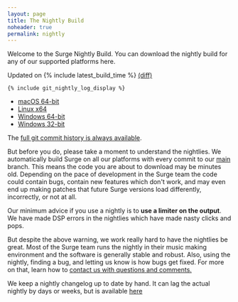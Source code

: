 ```yaml
---
layout: page
title: The Nightly Build
noheader: true
permalink: nightly
---
```


Welcome to the Surge Nightly Build. You can download the nightly build for any of our supported platforms here. 

Updated on {% include latest_build_time %} <a href="https://github.com/surge-synthesizer/surge/commit/{% include git_nightly_log_hash %}">(diff)</a>

`{% include git_nightly_log_display %}`

<ul>
<li><a href="{% include latest_macos_url %}">macOS 64-bit</a></li>
<li><a href="{% include latest_linux_x64_url %}">Linux x64</a></li>
<li><a href="{% include latest_win_x64_url %}">Windows 64-bit</a></li>
<li><a href="{% include latest_win_x86_url %}">Windows 32-bit</a></li>
</ul>

The <a href="https://github.com/surge-synthesizer/surge/commits/main">full git commit history is always available</a>.

But before you do, please take a moment to understand the nightlies. We automatically build Surge on all our 
platforms with every commit to our <a href="https://github.com/surge-synthesizer/surge">main</a> branch. This means
the code you are about to download may be minutes old. Depending on the pace of development in the Surge team
the code could contain bugs, contain new features which don't work, and may even end up making patches that
future Surge versions load differently, incorrectly, or not at all.

Our minimum advice if you use a nightly is to <b>use a limiter on the output</b>. We have made DSP errors in the nightlies
which have made nasty clicks and pops.

But despite the above warning, we work really hard to have the nightlies be great. Most of the Surge team runs the nightly in their
music making environment and the software is generally stable and robust. Also, using the nightly, finding a bug, and letting us
know is how bugs get fixed. For more on that, learn how to <a href="/feedback">contact us with questions and comments.</a>

We keep a nightly changelog up to date by hand. It can lag the actual nightly by days or weeks, but is available
<a href="/nightlychangelog">here</a>


